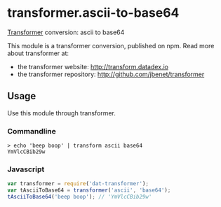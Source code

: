 # transformer.ascii-to-base64

[Transformer](http://github.com/jbenet/transformer) conversion: ascii to base64

This module is a transformer conversion, published on npm. Read more about transformer at:

- the transformer website: <http://transform.datadex.io>
- the transformer repository: <http://github.com/jbenet/transformer>

## Usage

Use this module through transformer.


### Commandline

```
> echo 'beep boop' | transform ascii base64
YmVlcCBib29w
```

### Javascript

```js
var transformer = require('dat-transformer');
var tAsciiToBase64 = transformer('ascii', 'base64');
tAsciiToBase64('beep boop'); // 'YmVlcCBib29w'
```
